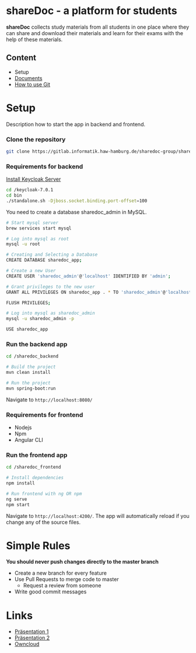 # shareDoc - a platform for students

**shareDoc** collects study materials from all students in one place where they can share and download their materials and learn for their exams with the help of these materials.

## Content
* Setup
* [Documents](https://gitlab.informatik.haw-hamburg.de/acm321/sharedoc-app/tree/master/Documents/01_Requirements/01_Analyse)
* [How to use Git](https://gitlab.informatik.haw-hamburg.de/acm321/sharedoc-app/blob/master/How_to_use_git.md)

# Setup
Description how to start the app in backend and frontend.

### Clone the repository
```bash
git clone https://gitlab.informatik.haw-hamburg.de/sharedoc-group/sharedoc-app.git
```

### Requirements for backend

[Install Keycloak Server](https://www.keycloak.org/downloads.html)
```bash
cd /keycloak-7.0.1
cd bin
./standalone.sh -Djboss.socket.binding.port-offset=100
```

You need to create a database sharedoc_admin in MySQL.

```bash
# Start mysql server
brew services start mysql

# Log into mysql as root
mysql -u root

# Creating and Selecting a Database
CREATE DATABASE sharedoc_app;

# Create a new User
CREATE USER 'sharedoc_admin'@'localhost' IDENTIFIED BY 'admin';

# Grant privileges to the new user
GRANT ALL PRIVILEGES ON sharedoc_app . * TO 'sharedoc_admin'@'localhost';

FLUSH PRIVILEGES;

# Log into mysql as sharedoc_admin
mysql -u sharedoc_admin -p

USE sharedoc_app
```

### Run the backend app
```bash
cd /sharedoc_backend

# Build the project
mvn clean install

# Run the project
mvn spring-boot:run
```

Navigate to `http://localhost:8080/`

### Requirements for frontend

* Nodejs
* Npm
* Angular CLI


### Run the frontend app
```bash
cd /sharedoc_frontend

# Install dependencies
npm install

# Run frontend with ng OR npm
ng serve
npm start
```
Navigate to `http://localhost:4200/`. The app will automatically reload if you change any of the source files.


# Simple Rules
**You should never push changes directly to the master branch**

* Create a new branch for every feature
* Use Pull Requests to merge code to master
    * Request a review from someone
* Write good commit messages


# Links
* [Präsentation 1](https://docs.google.com/presentation/d/1rslVkKotUgM8MrJTsWSXLtxtmuF1wf9uHDsZDGS-bOU/edit?usp=sharing)
* [Präsentation 2](https://docs.google.com/presentation/d/1M9IX9j2SKvjF7N8zWdFfeWnuE7Cp2Kv62WhHJm31SFU/edit?usp=sharing)
* [Owncloud](https://cloud.haw-hamburg.de/index.php/f/27438247)

